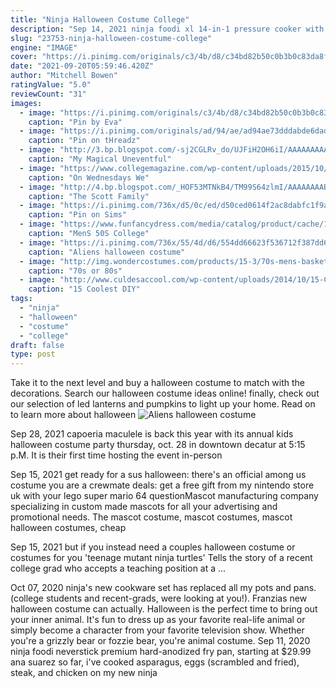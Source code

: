 ```yaml
---
title: "Ninja Halloween Costume College"
description: "Sep 14, 2021 ninja foodi xl 14-in-1 pressure cooker with smartlid, $349.99 at ninja kitchen. Ana suarez for hearst newspapers. In 2020, i tested out ninja's brand new cookware line, and a year"
slug: "23753-ninja-halloween-costume-college"
engine: "IMAGE"
cover: "https://i.pinimg.com/originals/c3/4b/d8/c34bd82b50c0b3b0c83da8f66f0bb8f1.jpg"
date: "2021-09-20T05:59:46.420Z"
author: "Mitchell Bowen"
ratingValue: "5.0"
reviewCount: "31"
images:
  - image: "https://i.pinimg.com/originals/c3/4b/d8/c34bd82b50c0b3b0c83da8f66f0bb8f1.jpg"
    caption: "Pin by Eva"
  - image: "https://i.pinimg.com/originals/ad/94/ae/ad94ae73dddabde6dad03727347018a6.jpg"
    caption: "Pin on tHreadz"
  - image: "http://3.bp.blogspot.com/-sj2CGLRv_do/UJFiH2OH6iI/AAAAAAAAAQc/OOZr7YpJOuA/w1200-h630-p-k-nu/DSCN5693.JPG"
    caption: "My Magical Uneventful"
  - image: "https://www.collegemagazine.com/wp-content/uploads/2015/10/John_bender.jpg"
    caption: "On Wednesdays We"
  - image: "http://4.bp.blogspot.com/_HOF53MTNkB4/TM99S64zlmI/AAAAAAAABBg/qLfV3uhuRgg/s1600/012.JPG"
    caption: "The Scott Family"
  - image: "https://i.pinimg.com/736x/d5/0c/ed/d50ced0614f2ac8dabfc1f9a0afe26fe.jpg"
    caption: "Pin on Sims"
  - image: "https://www.funfancydress.com/media/catalog/product/cache/1/image/1200x/040ec09b1e35df139433887a97daa66f/s/m/smf43705_b.jpg"
    caption: "MenS 50S College"
  - image: "https://i.pinimg.com/736x/55/4d/d6/554dd66623f536712f387dd6532eaaf3--alien-halloween-costume-aliens.jpg"
    caption: "Aliens halloween costume"
  - image: "http://img.wondercostumes.com/products/15-3/70s-mens-basketball-uniform-costume.jpg"
    caption: "70s or 80s"
  - image: "http://www.culdesaccool.com/wp-content/uploads/2014/10/15-COOLEST-DIY-BOYS-HALLOWEEN-COSTUMES-COVER.jpg"
    caption: "15 Coolest DIY"
tags:
  - "ninja"
  - "halloween"
  - "costume"
  - "college"
draft: false
type: post
---
```


Take it to the next level and buy a halloween costume to match with the decorations. Search our halloween costume ideas online! finally, check out our selection of led lanterns and pumpkins to light up your home. Read on to learn more about halloween
![Aliens halloween costume](https://i.pinimg.com/736x/55/4d/d6/554dd66623f536712f387dd6532eaaf3--alien-halloween-costume-aliens.jpg "Aliens halloween costume")

Sep 28, 2021 capoeria maculele is back this year with its annual kids halloween costume party thursday, oct. 28 in downtown decatur at 5:15 p.M. It is their first time hosting the event in-person
<!--inArticleAds-->

<!--galleryOne-->

Sep 15, 2021 get ready for a sus halloween: there's an official among us costume you are a crewmate deals: get a free gift from my nintendo store uk with your lego super mario 64 questionMascot manufacturing company specializing in custom made mascots for all your advertising and promotional needs. The mascot costume, mascot costumes, mascot halloween costumes, cheap
<!--inArticleAds-->

<!--galleryTwo-->

Sep 15, 2021 but if you instead need a couples halloween costume or costumes for you  'teenage mutant ninja turtles' Tells the story of a recent college grad who accepts a teaching position at a ...
<!--galleryThree-->

Oct 07, 2020 ninja's new cookware set has replaced all my pots and pans.  (college students and recent-grads, were looking at you!). Franzias new halloween costume can actually. Halloween is the perfect time to bring out your inner animal. It's fun to dress up as your favorite real-life animal or simply become a character from your favorite television show. Whether you're a grizzly bear or fozzie bear, you're animal costume. Sep 11, 2020 ninja foodi neverstick premium hard-anodized fry pan, starting at $29.99 ana suarez so far, i've cooked asparagus, eggs (scrambled and fried), steak, and chicken on my new ninja